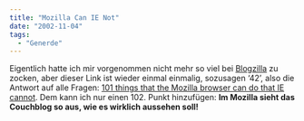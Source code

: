 ```yaml
---
title: "Mozilla Can IE Not"
date: "2002-11-04"
tags:
  - "Generde"
---
```


Eigentlich hatte ich mir vorgenommen nicht mehr so viel bei [Blogzilla](https://web.archive.org/web/20030515204109/http://www.deftone.com/blogzilla/archives/101_things_that_the_mozilla_browser_can_do_that_ie_cannot.html "Blogzilla [english]") zu zocken, aber dieser Link ist wieder einmal einmalig, sozusagen ‘42’, also die Antwort auf alle Fragen: [101 things that the Mozilla browser can do that IE cannot](https://web.archive.org/web/20030515204109/http://www.xulplanet.com/ndeakin/arts/reasons.html "101 things you can do in Mozilla").
Dem kann ich nur einen 102. Punkt hinzufügen: **Im Mozilla sieht das Couchblog so aus, wie es wirklich aussehen soll!**
